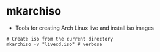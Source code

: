 # mkarchiso

- Tools for creating Arch Linux live and install iso images

```shell
# Create iso from the current directory
mkarchiso -v "livecd.iso" # verbose
```
